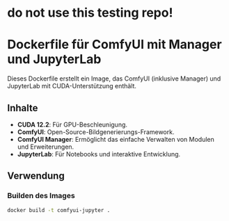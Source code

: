 # do not use this testing repo!


# Dockerfile für ComfyUI mit Manager und JupyterLab

Dieses Dockerfile erstellt ein Image, das ComfyUI (inklusive Manager) und JupyterLab mit CUDA-Unterstützung enthält.

## Inhalte
- **CUDA 12.2**: Für GPU-Beschleunigung.
- **ComfyUI**: Open-Source-Bildgenerierungs-Framework.
- **ComfyUI Manager**: Ermöglicht das einfache Verwalten von Modulen und Erweiterungen.
- **JupyterLab**: Für Notebooks und interaktive Entwicklung.
 
## Verwendung
### Builden des Images
```bash
docker build -t comfyui-jupyter .

